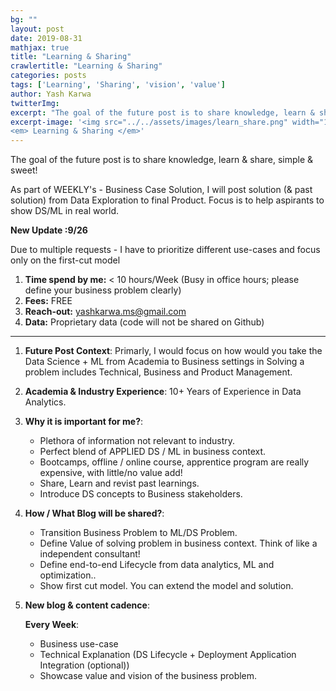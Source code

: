 ```yaml
---
bg: ""
layout: post
date: 2019-08-31
mathjax: true
title: "Learning & Sharing"
crawlertitle: "Learning & Sharing"
categories: posts
tags: ['Learning', 'Sharing', 'vision', 'value']
author: Yash Karwa
twitterImg: 
excerpt: "The goal of the future post is to share knowledge, learn & share, simple & sweet!"
excerpt-image: '<img src="../../assets/images/learn_share.png" width="125" alt="Learning & Sharing" title="Learning & Sharing">
<em> Learning & Sharing </em>'
---
```


The goal of the future post is to share knowledge, learn & share, simple & sweet!

As part of WEEKLY's - Business Case Solution, I will post solution (& past solution) from Data Exploration to final Product. Focus is to help aspirants to show DS/ML in real world.

**New Update :9/26**

Due to multiple requests - I have to prioritize different use-cases and focus only on the first-cut model

1. **Time spend by me:** < 10 hours/Week (Busy in office hours; please define your business problem clearly)
2. **Fees:** FREE
3. **Reach-out:** <a>yashkarwa.ms@gmail.com</a>
4. **Data:** Proprietary data (code will not be shared on Github)

---------------------------------------------------------------------------------------------------------------------------------------------------------------------------------
1. **Future Post Context**: Primarly, I would focus on how would you take the Data Science + ML from Academia to Business settings in Solving a problem includes Technical, Business and Product Management.

2. **Academia & Industry Experience**: 10+ Years of Experience in Data Analytics.

3. **Why it is important for me?**: 
    - Plethora of information not relevant to industry.
	- Perfect blend of APPLIED DS / ML in business context.
	- Bootcamps, offline / online course, apprentice program are really expensive, with little/no value add!
	- Share, Learn and revist past learnings.
	- Introduce DS concepts to Business stakeholders.
	

4. **How / What Blog will be shared?**: 
    - Transition Business Problem to ML/DS Problem.
	- Define Value of solving problem in business context. Think of like a independent consultant!
	- Define end-to-end Lifecycle from data analytics, ML and optimization..
	- Show first cut model. You can extend the model and solution.
	 
5.  **New blog & content cadence**: 

	 **Every Week**:
	-  Business use-case 
	- Technical Explanation (DS Lifecycle + Deployment Application Integration (optional)) 
	- Showcase value and vision of the business problem.
	 
	 

	 




